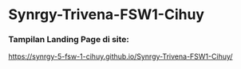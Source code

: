 # Synrgy-Trivena-FSW1-Cihuy

### Tampilan Landing Page di site:
https://synrgy-5-fsw-1-cihuy.github.io/Synrgy-Trivena-FSW1-Cihuy/

